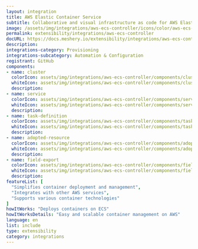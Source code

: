 ```yaml
---
layout: integration
title: AWS Elastic Container Service
subtitle: Collaborative and visual infrastructure as code for AWS Elastic Container Service
image: /assets/img/integrations/aws-ecs-controller/icons/color/aws-ecs-controller-color.svg
permalink: extensibility/integrations/aws-ecs-controller
docURL: https://docs.meshery.io/extensibility/integrations/aws-ecs-controller
description: 
integrations-category: Provisioning
integrations-subcategory: Automation & Configuration
registrant: GitHub
components: 
- name: cluster
  colorIcon: assets/img/integrations/aws-ecs-controller/components/cluster/icons/color/cluster-color.svg
  whiteIcon: assets/img/integrations/aws-ecs-controller/components/cluster/icons/white/cluster-white.svg
  description: 
- name: service
  colorIcon: assets/img/integrations/aws-ecs-controller/components/service/icons/color/service-color.svg
  whiteIcon: assets/img/integrations/aws-ecs-controller/components/service/icons/white/service-white.svg
  description: 
- name: task-definition
  colorIcon: assets/img/integrations/aws-ecs-controller/components/task-definition/icons/color/task-definition-color.svg
  whiteIcon: assets/img/integrations/aws-ecs-controller/components/task-definition/icons/white/task-definition-white.svg
  description: 
- name: adopted-resource
  colorIcon: assets/img/integrations/aws-ecs-controller/components/adopted-resource/icons/color/adopted-resource-color.svg
  whiteIcon: assets/img/integrations/aws-ecs-controller/components/adopted-resource/icons/white/adopted-resource-white.svg
  description: 
- name: field-export
  colorIcon: assets/img/integrations/aws-ecs-controller/components/field-export/icons/color/field-export-color.svg
  whiteIcon: assets/img/integrations/aws-ecs-controller/components/field-export/icons/white/field-export-white.svg
  description: 
featureList: [
  "Simplifies container deployment and management",
  "Integrates with other AWS services",
  "Supports various container technologies"
]
howItWorks: "Deploys containers on ECS"
howItWorksDetails: "Easy and scalable container management on AWS"
language: en
list: include
type: extensibility
category: integrations
---
```

